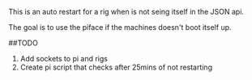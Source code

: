 This is an auto restart for a rig when is not seing itself in the JSON api.

The goal is to use the piface if the machines doesn't boot itself up.

##TODO
1. Add sockets to pi and rigs
1. Create pi script that checks after 25mins of not restarting
